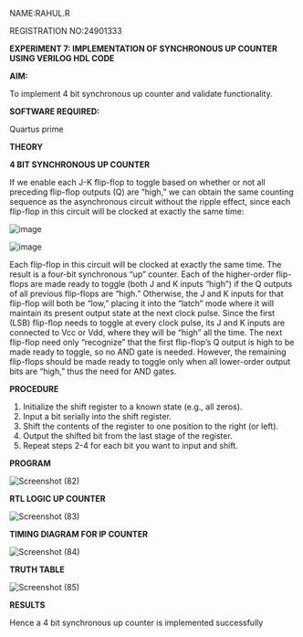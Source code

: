 
NAME:RAHUL.R

REGISTRATION NO:24901333

**EXPERIMENT 7: IMPLEMENTATION OF SYNCHRONOUS UP COUNTER USING VERILOG HDL CODE**

**AIM:**

To implement 4 bit synchronous up counter and validate functionality.

**SOFTWARE REQUIRED:**

Quartus prime

**THEORY**

**4 BIT SYNCHRONOUS UP COUNTER**

If we enable each J-K flip-flop to toggle based on whether or not all preceding flip-flop outputs (Q) are “high,” we can obtain the same counting sequence as the asynchronous circuit without the ripple effect, since each flip-flop in this circuit will be clocked at exactly the same time:

![image](https://github.com/naavaneetha/SYNCHRONOUS-UP-COUNTER/assets/154305477/d5db3fa0-e413-404c-b80e-b2f39d82e7e8)


![image](https://github.com/naavaneetha/SYNCHRONOUS-UP-COUNTER/assets/154305477/52cb61eb-d04b-442d-810c-31185a68410b)

Each flip-flop in this circuit will be clocked at exactly the same time.
The result is a four-bit synchronous “up” counter. Each of the higher-order flip-flops are made ready to toggle (both J and K inputs “high”) if the Q outputs of all previous flip-flops are “high.”
Otherwise, the J and K inputs for that flip-flop will both be “low,” placing it into the “latch” mode where it will maintain its present output state at the next clock pulse.
Since the first (LSB) flip-flop needs to toggle at every clock pulse, its J and K inputs are connected to Vcc or Vdd, where they will be “high” all the time.
The next flip-flop need only “recognize” that the first flip-flop’s Q output is high to be made ready to toggle, so no AND gate is needed.
However, the remaining flip-flops should be made ready to toggle only when all lower-order output bits are “high,” thus the need for AND gates.

**PROCEDURE**

1. Initialize the shift register to a known state (e.g., all zeros).
2. Input a bit serially into the shift register.
3. Shift the contents of the register to one position to the right (or left).
4. Output the shifted bit from the last stage of the register.
5. Repeat steps 2-4 for each bit you want to input and shift.


**PROGRAM**

![Screenshot (82)](https://github.com/user-attachments/assets/9f6d5572-89c9-4b0e-952a-e000db4a9619)


**RTL LOGIC UP COUNTER**

![Screenshot (83)](https://github.com/user-attachments/assets/0c2dc8f2-7803-475f-9567-9d13652d1ad4)


**TIMING DIAGRAM FOR IP COUNTER**

![Screenshot (84)](https://github.com/user-attachments/assets/11260a46-de84-46cc-b3ad-ec7d4257ae05)

**TRUTH TABLE**

![Screenshot (85)](https://github.com/user-attachments/assets/1ea46e34-1695-4d49-a1a6-671dffc8e70a)

**RESULTS**

Hence a 4 bit synchronous up counter is implemented successfully
